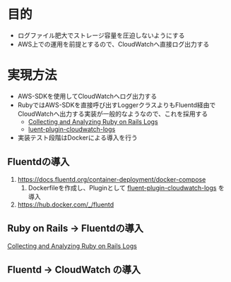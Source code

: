 # 目的

- ログファイル肥大でストレージ容量を圧迫しないようにする
- AWS上での運用を前提とするので、CloudWatchへ直接ログ出力する

# 実現方法

- AWS-SDKを使用してCloudWatchへログ出力する
- RubyではAWS-SDKを直接呼び出すLoggerクラスよりもFluentd経由でCloudWatchへ出力する実装が一般的なようなので、これを採用する
    - [Collecting and Analyzing Ruby on Rails Logs](https://www.fluentd.org/datasources/rails)
    - [luent-plugin-cloudwatch-logs](https://rubygems.org/gems/fluent-plugin-cloudwatch-logs)
- 実装テスト段階はDockerによる導入を行う

## Fluentdの導入

1. https://docs.fluentd.org/container-deployment/docker-compose
    1. Dockerfileを作成し、Pluginとして [fluent-plugin-cloudwatch-logs](https://rubygems.org/gems/fluent-plugin-cloudwatch-logs) を導入
1. https://hub.docker.com/_/fluentd

## Ruby on Rails -> Fluentdの導入

[Collecting and Analyzing Ruby on Rails Logs](https://www.fluentd.org/datasources/rails)

## Fluentd -> CloudWatch の導入
